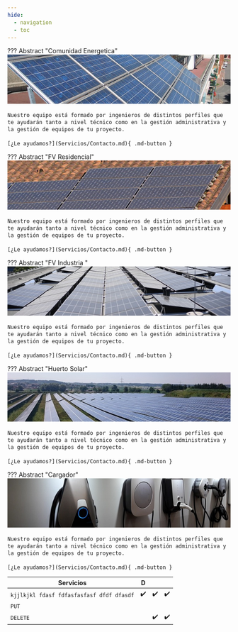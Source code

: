 ```yaml
---
hide:
  - navigation
  - toc
---
```



??? Abstract "Comunidad Energetica"
    <img src="https://github.com/asolear/assets/blob/master/imgs/fvresidencial.jpg?raw=true" alt="." style="width: 100%; height: 111px; object-fit: cover;">


    Nuestro equipo está formado por ingenieros de distintos perfiles que te ayudarán tanto a nivel técnico como en la gestión administrativa y la gestión de equipos de tu proyecto.

    [¿Le ayudamos?](Servicios/Contacto.md){ .md-button }




??? Abstract "FV Residencial"
    <img src="https://github.com/asolear/assets/blob/master/imgs/casa.jpg?raw=true" alt="." style="width: 100%; height: 111px; object-fit: cover;">
    

    Nuestro equipo está formado por ingenieros de distintos perfiles que te ayudarán tanto a nivel técnico como en la gestión administrativa y la gestión de equipos de tu proyecto.

    [¿Le ayudamos?](Servicios/Contacto.md){ .md-button }



??? Abstract "FV Industria "
    <img src="https://github.com/asolear/assets/blob/master/imgs/industrial.jpg?raw=true" alt="." style="width: 100%; height: 111px; object-fit: cover;">
    

    Nuestro equipo está formado por ingenieros de distintos perfiles que te ayudarán tanto a nivel técnico como en la gestión administrativa y la gestión de equipos de tu proyecto.

    [¿Le ayudamos?](Servicios/Contacto.md){ .md-button }



??? Abstract "Huerto Solar"
    <img src="https://github.com/asolear/assets/blob/master/imgs/suelo.jpg?raw=true" alt="." style="width: 100%; height: 111px; object-fit: cover;">
    

    Nuestro equipo está formado por ingenieros de distintos perfiles que te ayudarán tanto a nivel técnico como en la gestión administrativa y la gestión de equipos de tu proyecto.

    [¿Le ayudamos?](Servicios/Contacto.md){ .md-button }



??? Abstract "Cargador" 
    <img src="https://github.com/asolear/assets/blob/master/imgs/cargador.jpg?raw=true" alt="." style="width: 100%; height: 111px; object-fit: cover;">
    

    Nuestro equipo está formado por ingenieros de distintos perfiles que te ayudarán tanto a nivel técnico como en la gestión administrativa y la gestión de equipos de tu proyecto.

    [¿Le ayudamos?](Servicios/Contacto.md){ .md-button }



        
<center>

| Servicios  |D| | | 
| ---------- |-|-|-|
| `kjjlkjkl fdasf fdfasfasfasf dfdf dfasdf` |✔️|✔️|✔️|
| `PUT`      | | | | 
| `DELETE`   | |✔️|✔️|


<style> 
body { 
  background-image: url('https://github.com/asolear/assets/blob/master/imgs/fondo3.jpg?raw=true'); 
  background-repeat: no-repeat; 
  background-attachment: fixed; /* background-size: cover; */ 
  background-size: 100% 100%;
   } 
</style> 

